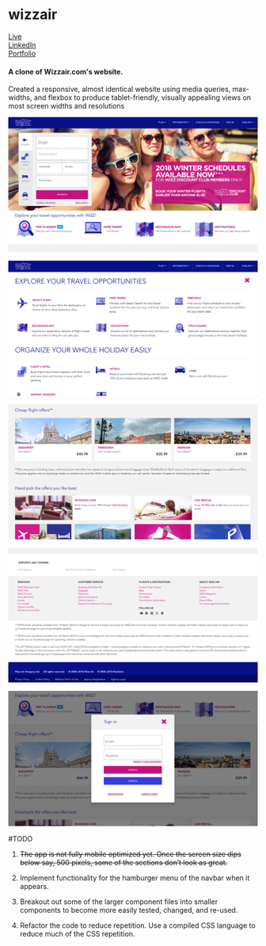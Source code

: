 # wizzair

<a href="https://ktruong88.github.io/wizzair-app/">Live</a> <br>
<a href="https://www.linkedin.com/in/ktruong01/">LinkedIn</a> <br>
<a href="https://ktruong88.github.io/">Portfolio</a>

<h4>A clone of Wizzair.com's website.</h4>
<p>Created a responsive, almost identical website using media queries, max-widths, and flexbox to produce tablet-friendly, visually appealing views on most screen widths and resolutions</p>


![screenshot of homepage](https://github.com/KTruong88/wizzair/blob/master/images/ss1.png)

![screenshot of modal](https://github.com/KTruong88/wizzair/blob/master/images/ss5.png)

![screenshot of body](https://github.com/KTruong88/wizzair/blob/master/images/ss3.png)

![screenshot of footer](https://github.com/KTruong88/wizzair/blob/master/images/ss4.png)

![screenshot of modal](https://github.com/KTruong88/wizzair/blob/master/images/ss6.png)

#TODO

1. ~~The app is not fully mobile optimized yet. Once the screen size dips below say, 500 pixels, some of the sections don’t look as great.~~

2. Implement functionality for the hamburger menu of the navbar when it appears.

4. Breakout out some of the larger component files into smaller components to become more easily tested, changed, and re-used.

3. Refactor the code to reduce repetition. Use a compiled CSS language to reduce much of the CSS repetition.
